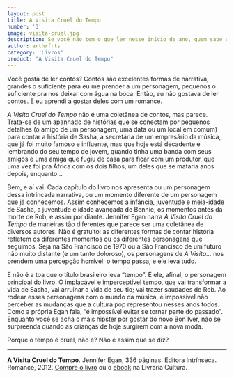 ```yaml
---
layout: post
title: A Visita Cruel do Tempo
number: '3'
image: visita-cruel.jpg
description: Se você não tem o que ler nesse início de ano, quem sabe um livro para questionar justamente a passagem do tempo?
author: arthrfrts
category: 'Livros'
product: "A Visita Cruel do Tempo"
---
```


Você gosta de ler contos? Contos são excelentes formas de narrativa, grandes o suficiente para eu me prender a um personagem, pequenos o suficiente pra nos deixar com água na boca. Então, eu não gostava de ler contos. E eu aprendi a gostar deles com um romance.

_A Visita Cruel do Tempo_ não é uma coletânea de contos, mas parece. Trata-se de um apanhado de histórias que se conectam por pequenos detalhes (o amigo de um personagem, uma data ou um local em comum) para contar a história de Sasha, a secretária de um empresário da música, que já foi muito famoso e influente, mas que hoje está decadente e lembrando do seu tempo de jovem, quando tinha uma banda com seus amigos e uma amiga que fugiu de casa para ficar com um produtor, que uma vez foi pra África com os dois filhos, um deles que se mataria anos depois, enquanto…

Bem, e aí vai. Cada capítulo do livro nos apresenta ou um personagem dessa intrincada narrativa, ou um momento diferente de um personagem que já conhecemos. Assim conhecemos a infância, juventude e meia-idade de Sasha, a juventude e idade avançada de Bennie, os momentos antes da morte de Rob, e assim por diante. Jennifer Egan narra _A Visita Cruel do Tempo_ de maneiras tão diferentes que parece ser uma coletânea de diversos autores. Não é gratuito: as diferentes formas de contar história refletem os diferentes momentos ou os diferentes personagens que seguimos. Seja na São Francisco de 1970 ou a São Francisco de um futuro não muito distante (e um tanto doloroso), os personagens de _A Visita…_ nos prendem uma percepção horrível: o tempo passa, e ele leva tudo.

E não é a toa que o título brasileiro leva “tempo”. É ele, afinal, o personagem principal do livro. O implacável e imperceptível tempo, que vai transformar a vida de Sasha, vai arruinar a vida de seu tio; vai trazer saudades de Rob. Ao rodear esses personagens com o mundo da música, é impossível não perceber as mudanças que a cultura pop representou nesses anos todos. Como a própria Egan fala, “é impossível evitar se tornar parte do passado”. Enquanto você se acha o mais hipster por gostar do novo Bon Iver, não se surpreenda quando as crianças de hoje surgirem com a nova moda.

Porque o tempo é cruel, não é? Não é assim que se diz?

---

**A Visita Cruel do Tempo**. Jennifer Egan, 336 páginas. Editora Intrínseca. Romance, 2012. [Compre o livro](http://oferta.vc/oDeG) ou o [ebook](http://oferta.vc/oDeH) na Livraria Cultura.
